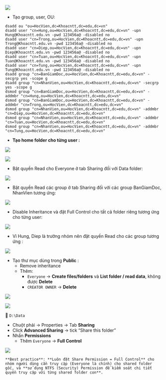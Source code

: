 ![](../../Image/Pasted%20image%2020250705193730.png)

- Tạo group, user, OU:

```
dsadd ou "ou=HocVien,dc=Khoacntt,dc=edu,dc=vn"
dsadd user "cn=Hung,ou=HocVien,dc=Khoacntt,dc=edu,dc=vn" -upn Hung@Khoacntt.edu.vn -pwd 123456a@ -disabled no
dsadd user "cn=Trong,ou=HocVien,dc=Khoacntt,dc=edu,dc=vn" -upn Trong@Khoacntt.edu.vn -pwd 123456a@ -disabled no
dsadd user "cn=Diep,ou=HocVien,dc=Khoacntt,dc=edu,dc=vn" -upn Diep@Khoacntt.edu.vn -pwd 123456a@ -disabled no
dsadd user "cn=Tuan,ou=HocVien,dc=Khoacntt,dc=edu,dc=vn" -upn Tuan@Khoacntt.edu.vn -pwd 123456a@ -disabled no
dsadd user "cn=Tung,ou=HocVien,dc=Khoacntt,dc=edu,dc=vn" -upn Tung@Khoacntt.edu.vn -pwd 123456a@ -disabled no
dsadd group "cn=BanGiamDoc,ou=HocVien,dc=Khoacntt,dc=edu,dc=vn" -secgrp yes -scope g
dsadd group "cn=NhanVien,ou=HocVien,dc=Khoacntt,dc=edu,dc=vn" -secgrp yes -scope g
dsmod group "cn=BanGiamDoc,ou=HocVien,dc=Khoacntt,dc=edu,dc=vn" -addmbr "cn=Hung,ou=HocVien,dc=Khoacntt,dc=edu,dc=vn"
dsmod group "cn=BanGiamDoc,ou=HocVien,dc=Khoacntt,dc=edu,dc=vn" -addmbr "cn=Trong,ou=HocVien,dc=Khoacntt,dc=edu,dc=vn"
dsmod group "cn=NhanVien,ou=HocVien,dc=Khoacntt,dc=edu,dc=vn" -addmbr "cn=Diep,ou=HocVien,dc=Khoacntt,dc=edu,dc=vn"
dsmod group "cn=NhanVien,ou=HocVien,dc=Khoacntt,dc=edu,dc=vn" -addmbr "cn=Tuan,ou=HocVien,dc=Khoacntt,dc=edu,dc=vn"
dsmod group "cn=NhanVien,ou=HocVien,dc=Khoacntt,dc=edu,dc=vn" -addmbr "cn=Tung,ou=HocVien,dc=Khoacntt,dc=edu,dc=vn"
```

- **Tạo home folder cho từng user :**

![](../../../Image/Pasted%20image%2020250705171218.png)

![](../../../Image/Pasted%20image%2020250705171605.png)

- Bật quyền Read cho Everyone ở tab Sharing đối với Data folder:

![](../../../Image/Pasted%20image%2020250705175603.png)

- Bật quyền Read các group ở tab Sharing đối với các group BanGiamDoc, NhanVien tương ứng:

![](../../../Image/Pasted%20image%2020250705175740.png)

- Disable Inheritance và đặt Full Control cho tất cả folder riêng tương ứng cho từng user:

![](../../../Image/Pasted%20image%2020250705181232.png)

- Vì Hung, Diep là trưởng nhóm nên đặt quyền Read cho các group tương ứng :

![](../../Image/Pasted%20image%2020250705194846.png)

- Tạo thư mục dùng trong **Public** :
	- Remove inheritance
	- Thêm:
	    - `Everyone` → **Create files/folders** và **List folder / read data**, không được **Delete**
	    - `CREATOR OWNER` → **Delete**

![](../../../Image/Pasted%20image%2020250705182536.png)

![](../../../Image/Pasted%20image%2020250705183633.png)

📁 `D:\Data`
- Chuột phải → Properties → Tab **Sharing**
- Click **Advanced Sharing** → tick “Share this folder”
- Nhấn **Permissions**
    - Thêm `Everyone` → **Full Control**

![](../../../Image/Pasted%20image%2020250705183848.png)

```ad-note
**Best practice**: **Luôn đặt Share Permission = Full Control** cho nhóm người dùng cần truy cập (Everyone là chính) cho shared folder gốc, và **sử dụng NTFS (Security) Permission để kiểm soát chi tiết quyền truy cập với từng shared folder con**.
```
